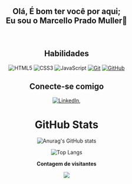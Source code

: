 <div align="center">
<h2>Olá, É bom ter você por aqui;<br> Eu sou o Marcello Prado Muller🖖</h2></br>

## <div>Habilidades</div>

![HTML5](https://img.shields.io/badge/HTML-000?style=for-the-badge&logo=html5&logoColor=30A3DC)
![CSS3](https://img.shields.io/badge/CSS3-000?style=for-the-badge&logo=css3&logoColor=E94D5F)
![JavaScript](https://img.shields.io/badge/JavaScript-000?style=for-the-badge&logo=javascript&logoColor=30A3DC)
[![Git](https://img.shields.io/badge/Git-000?style=for-the-badge&logo=git&logoColor=E94D5F)](https://git-scm.com/doc)
[![GitHub](https://img.shields.io/badge/GitHub-000?style=for-the-badge&logo=github&logoColor=30A3DC)](https://docs.github.com/)

## Conecte-se comigo

[![LinkedIn](https://img.shields.io/badge/LinkedIn-0077B5?style=for-the-badge&logo=linkedin&logoColor=white)](https://www.linkedin.com/in/marcello-prado-7088ab128/),

# GitHub Stats

![Anurag's GitHub stats](https://github-readme-stats.vercel.app/api?username=anuraghazra&theme=codeSTACKr&show_icons=true)

![Top Langs](https://github-readme-stats-git-masterrstaa-rickstaa.vercel.app/api/top-langs/?username=marcelloprado&layout=compact&bg_color=000&border_color=30A3DC&title_color=E94D5F&text_color=FFF)

<p><b>Contagem de visitantes</b></p>
       <p><img src="https://profile-counter.glitch.me/{marcelloprado}/count.svg" /></p>
